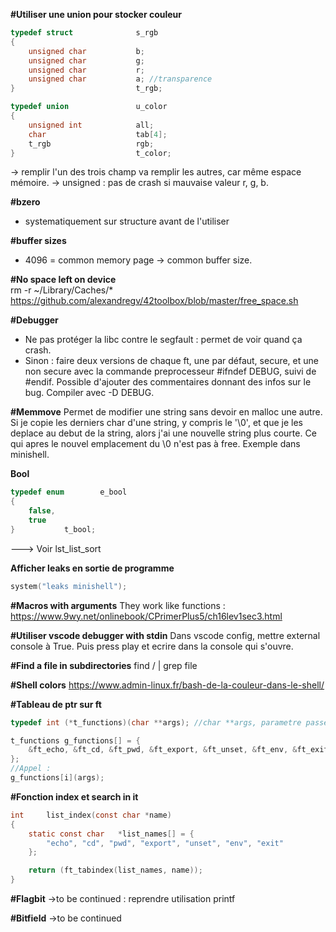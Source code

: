 <strong>#Utiliser une union pour stocker couleur</strong>

```c
typedef struct				s_rgb
{
	unsigned char			b;
	unsigned char			g;
	unsigned char			r;
	unsigned char			a; //transparence
}							t_rgb;

typedef union				u_color
{
	unsigned int			all;
	char					tab[4];
	t_rgb					rgb;
}							t_color;
```
-> remplir l'un des trois champ va remplir les autres, car même espace mémoire.
-> unsigned : pas de crash si mauvaise valeur r, g, b.

<strong>#bzero</strong> 
- systematiquement sur structure avant de l'utiliser

<strong>#buffer sizes</strong>
- 4096 = common memory page -> common buffer size.

<strong>#No space left on device</strong> \
 rm -r ~/Library/Caches/* \
 https://github.com/alexandregv/42toolbox/blob/master/free_space.sh

<strong>#Debugger</strong> 
- Ne pas protéger la libc contre le segfault : permet de voir quand ça crash.
- Sinon : faire deux versions de chaque ft, une par défaut, secure, et une non secure avec la commande preprocesseur #ifndef DEBUG, suivi de #endif. Possible d'ajouter des commentaires donnant des infos sur le bug. Compiler avec -D DEBUG. 

<strong>#Memmove</strong> 
Permet de modifier une string sans devoir en malloc une autre. Si je copie les derniers char d'une string, y compris le '\0', et que je les deplace au debut de la string, alors j'ai une nouvelle string plus courte. Ce qui apres le nouvel emplacement du \0 n'est pas à free.
Exemple dans minishell.

<strong>Bool</strong> 
```c
typedef enum		e_bool
{
	false,
	true
}			t_bool;
```
---> Voir lst_list_sort


<strong>Afficher leaks en sortie de programme</strong> 
```c
system("leaks minishell");
```

<strong>#Macros with arguments</strong>
They work like functions : https://www.9wy.net/onlinebook/CPrimerPlus5/ch16lev1sec3.html

<strong>#Utiliser vscode debugger with stdin</strong>
Dans vscode config, mettre external console à True. Puis press play et ecrire dans la console qui s'ouvre.

<strong>#Find a file in subdirectories</strong>
 find / | grep file
 
<strong>#Shell colors</strong>
https://www.admin-linux.fr/bash-de-la-couleur-dans-le-shell/

<strong>#Tableau de ptr sur ft</strong>
```c
typedef int	(*t_functions)(char **args); //char **args, parametre passe a chaque ft du tableau

t_functions	g_functions[] = {
	&ft_echo, &ft_cd, &ft_pwd, &ft_export, &ft_unset, &ft_env, &ft_exit
};
//Appel :
g_functions[i](args);
```

<strong>#Fonction index et search in it</strong>
```c
int		list_index(const char *name)
{
	static const char	*list_names[] = {
		"echo", "cd", "pwd", "export", "unset", "env", "exit"
	};

	return (ft_tabindex(list_names, name));
}
```

<strong>#Flagbit</strong>
->to be continued : reprendre utilisation printf

<strong>#Bitfield</strong>
->to be continued
